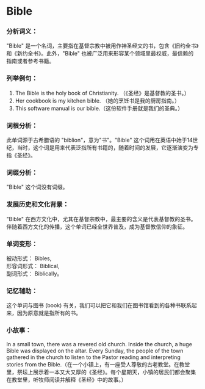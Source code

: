# Bible

### 分析词义：

  

"Bible" 是一个名词，主要指在基督宗教中被用作神圣经文的书，包含《旧约全书》和《新约全书》。此外，"Bible" 也被广泛用来形容某个领域里最权威，最信赖的指南或者参考书籍。

  

### 列举例句：

  

1.  The Bible is the holy book of Christianity. （《圣经》是基督教的圣书。）
2.  Her cookbook is my kitchen bible. （她的烹饪书是我的厨房指南。）
3.  This software manual is our bible.（这份软件手册就是我们的圣典。）

  

### 词根分析：

  

此单词源于古希腊语的 "biblion"，意为"书"。"Bible" 这个词用在英语中始于14世纪，当时，这个词是用来代表泛指所有书籍的，随着时间的发展，它逐渐演变为专指《圣经》。

  

### 词缀分析：

  

"Bible" 这个词没有词缀。

  

### 发展历史和文化背景：

  

"Bible" 在西方文化中，尤其在基督宗教中，最主要的含义是代表基督教的圣书。伴随着西方文化的传播，这个单词已经全世界普及，成为基督教信仰的象征。

  

### 单词变形：

  

被动形式： Bibles,  
形容词形式： Biblical,  
副词形式： Biblically。

  

### 记忆辅助：

  

这个单词与图书 (book) 有关，我们可以把它和我们在图书馆看到的各种书联系起来，因为原意就是指所有的书。

  

### 小故事：

  

In a small town, there was a revered old church. Inside the church, a huge Bible was displayed on the altar. Every Sunday, the people of the town gathered in the church to listen to the Pastor reading and interpreting stories from the Bible.（在一个小镇上，有一座受人尊敬的古老教堂。在教堂里，祭坛上展示着一本又大又厚的《圣经》。每个星期天，小镇的居民们都会聚集在教堂里，听牧师阅读并解释《圣经》中的故事。）
